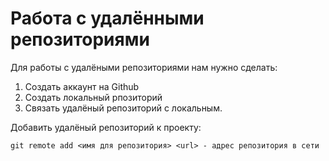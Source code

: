 # Работа с удалёнными репозиториями

Для работы с удалёными репозиториями нам нужно сделать:
1. Создать аккаунт на Github
2. Создать локальный рпозиторий
3. Связать удалёный репозиторий с локальным.

Добавить удалёный репозиторий к проекту:
```
git remote add <имя для репозитория> <url> - адрес репозитория в сети
```
